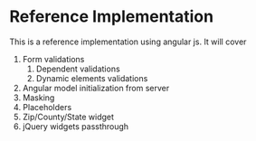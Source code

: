 Reference Implementation
========================
This is a reference implementation using angular js. It will cover

1. Form validations
	1. Dependent validations
	2. Dynamic elements validations
2. Angular model initialization from server
3. Masking
4. Placeholders
5. Zip/County/State widget
6. jQuery widgets passthrough
